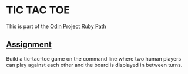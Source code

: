 # TIC TAC TOE

This is part of the [Odin Project Ruby Path](https://www.theodinproject.com/paths/full-stack-ruby-on-rails/courses/ruby)

## [Assignment](https://www.theodinproject.com/lessons/ruby-tic-tac-toe)
Build a tic-tac-toe game on the command line where two human players can play against each other and the board is displayed in between turns.
